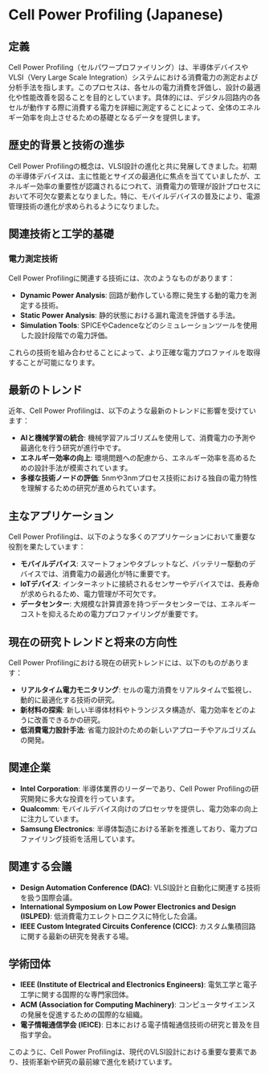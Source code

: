 # Cell Power Profiling (Japanese)

## 定義

Cell Power Profiling（セルパワープロファイリング）は、半導体デバイスやVLSI（Very Large Scale Integration）システムにおける消費電力の測定および分析手法を指します。このプロセスは、各セルの電力消費を評価し、設計の最適化や性能改善を図ることを目的としています。具体的には、デジタル回路内の各セルが動作する際に消費する電力を詳細に測定することによって、全体のエネルギー効率を向上させるための基礎となるデータを提供します。

## 歴史的背景と技術の進歩

Cell Power Profilingの概念は、VLSI設計の進化と共に発展してきました。初期の半導体デバイスは、主に性能とサイズの最適化に焦点を当てていましたが、エネルギー効率の重要性が認識されるにつれて、消費電力の管理が設計プロセスにおいて不可欠な要素となりました。特に、モバイルデバイスの普及により、電源管理技術の進化が求められるようになりました。

## 関連技術と工学的基礎

### 電力測定技術

Cell Power Profilingに関連する技術には、次のようなものがあります：

- **Dynamic Power Analysis**: 回路が動作している際に発生する動的電力を測定する技術。
- **Static Power Analysis**: 静的状態における漏れ電流を評価する手法。
- **Simulation Tools**: SPICEやCadenceなどのシミュレーションツールを使用した設計段階での電力評価。

これらの技術を組み合わせることによって、より正確な電力プロファイルを取得することが可能になります。

## 最新のトレンド

近年、Cell Power Profilingは、以下のような最新のトレンドに影響を受けています：

- **AIと機械学習の統合**: 機械学習アルゴリズムを使用して、消費電力の予測や最適化を行う研究が進行中です。
- **エネルギー効率の向上**: 環境問題への配慮から、エネルギー効率を高めるための設計手法が模索されています。
- **多様な技術ノードの評価**: 5nmや3nmプロセス技術における独自の電力特性を理解するための研究が進められています。

## 主なアプリケーション

Cell Power Profilingは、以下のような多くのアプリケーションにおいて重要な役割を果たしています：

- **モバイルデバイス**: スマートフォンやタブレットなど、バッテリー駆動のデバイスでは、消費電力の最適化が特に重要です。
- **IoTデバイス**: インターネットに接続されるセンサーやデバイスでは、長寿命が求められるため、電力管理が不可欠です。
- **データセンター**: 大規模な計算資源を持つデータセンターでは、エネルギーコストを抑えるための電力プロファイリングが重要です。

## 現在の研究トレンドと将来の方向性

Cell Power Profilingにおける現在の研究トレンドには、以下のものがあります：

- **リアルタイム電力モニタリング**: セルの電力消費をリアルタイムで監視し、動的に最適化する技術の研究。
- **新材料の探索**: 新しい半導体材料やトランジスタ構造が、電力効率をどのように改善できるかの研究。
- **低消費電力設計手法**: 省電力設計のための新しいアプローチやアルゴリズムの開発。

## 関連企業

- **Intel Corporation**: 半導体業界のリーダーであり、Cell Power Profilingの研究開発に多大な投資を行っています。
- **Qualcomm**: モバイルデバイス向けのプロセッサを提供し、電力効率の向上に注力しています。
- **Samsung Electronics**: 半導体製造における革新を推進しており、電力プロファイリング技術を活用しています。

## 関連する会議

- **Design Automation Conference (DAC)**: VLSI設計と自動化に関連する技術を扱う国際会議。
- **International Symposium on Low Power Electronics and Design (ISLPED)**: 低消費電力エレクトロニクスに特化した会議。
- **IEEE Custom Integrated Circuits Conference (CICC)**: カスタム集積回路に関する最新の研究を発表する場。

## 学術団体

- **IEEE (Institute of Electrical and Electronics Engineers)**: 電気工学と電子工学に関する国際的な専門家団体。
- **ACM (Association for Computing Machinery)**: コンピュータサイエンスの発展を促進するための国際的な組織。
- **電子情報通信学会 (IEICE)**: 日本における電子情報通信技術の研究と普及を目指す学会。 

このように、Cell Power Profilingは、現代のVLSI設計における重要な要素であり、技術革新や研究の最前線で進化を続けています。